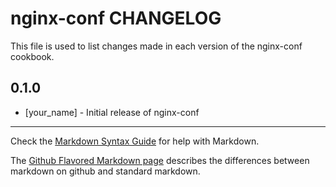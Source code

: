 # nginx-conf CHANGELOG

This file is used to list changes made in each version of the nginx-conf cookbook.

## 0.1.0
- [your_name] - Initial release of nginx-conf

- - -
Check the [Markdown Syntax Guide](http://daringfireball.net/projects/markdown/syntax) for help with Markdown.

The [Github Flavored Markdown page](http://github.github.com/github-flavored-markdown/) describes the differences between markdown on github and standard markdown.
